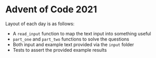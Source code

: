 # Advent of Code 2021

Layout of each day is as follows:
* A `read_input` function to map the text input into something useful
* `part_one` and `part_two` functions to solve the questions
* Both input and example text provided via the `input` folder
* Tests to assert the provided example results